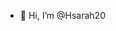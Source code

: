 - 👋 Hi, I’m @Hsarah20

<!---
Hsarah20/Hsarah20 is a ✨ special ✨ repository because its `README.md` (this file) appears on your GitHub profile.
You can click the Preview link to take a look at your changes.
--->
